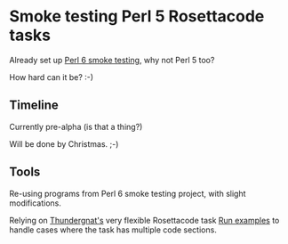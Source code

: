 # Smoke testing Perl 5 Rosettacode tasks

Already set up [Perl 6 smoke testing](https://github.com/SqrtNegInf/Rosettacode-Perl6-Smoke), why not Perl 5 too?

How hard can it be?  :-)

## Timeline 

Currently pre-alpha (is that a thing?)

Will be done by Christmas.  ;-)

## Tools

Re-using programs from Perl 6 smoke testing project, with slight modifications.

Relying on [Thundergnat's](http://rosettacode.org/wiki/User:Thundergnat) 
very flexible Rosettacode task
[Run examples](http://rosettacode.org/wiki/Rosetta_Code/Run_examples) 
to handle cases where the task has multiple code sections.
